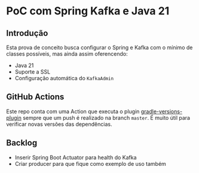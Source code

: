 # PoC com Spring Kafka e Java 21 

## Introdução

Esta prova de conceito busca configurar o Spring e Kafka com o mínimo de classes possíveis, mas ainda assim oferencendo:

- Java 21
- Suporte a SSL
- Configuração automática do `KafkaAdmin`

## GitHub Actions

Este repo conta com uma Action que executa o plugin [gradle-versions-plugin](https://github.com/ben-manes/gradle-versions-plugin) sempre que um push é realizado na branch `master`.
É muito útil para verificar novas versões das dependências.

## Backlog

- Inserir Spring Boot Actuator para health do Kafka
- Criar producer para que fique como exemplo de uso também
